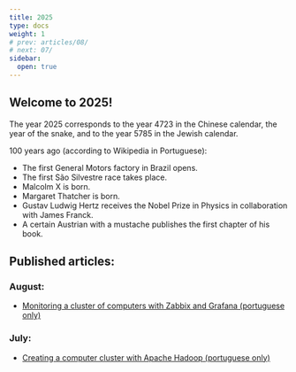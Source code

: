 ```yaml
---
title: 2025
type: docs
weight: 1
# prev: articles/08/
# next: 07/
sidebar:
  open: true
---
```


## Welcome to 2025!

The year 2025 corresponds to the year 4723 in the Chinese calendar, the year of the snake, and to the year 5785 in the Jewish calendar.


100 years ago (according to Wikipedia in Portuguese):
* The first General Motors factory in Brazil opens.
* The first São Silvestre race takes place.
* Malcolm X is born.
* Margaret Thatcher is born.
* Gustav Ludwig Hertz receives the Nobel Prize in Physics in collaboration with James Franck.
* A certain Austrian with a mustache publishes the first chapter of his book.


## Published articles:

### August:

* [Monitoring a cluster of computers with Zabbix and Grafana (portuguese only)](https://devnotes.msglabs.site/articles/2025/08/2-zabbix-and-grafana/)

### July:

* [Creating a computer cluster with Apache Hadoop (portuguese only)](https://devnotes.msglabs.site/articles/2025/07/1-hadoop-cluster/)
